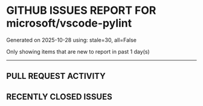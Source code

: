 
# GITHUB ISSUES REPORT FOR microsoft/vscode-pylint


Generated on 2025-10-28 using: stale=30, all=False


Only showing items that are new to report in past 1 day(s)


---

## PULL REQUEST ACTIVITY


## RECENTLY CLOSED ISSUES





















